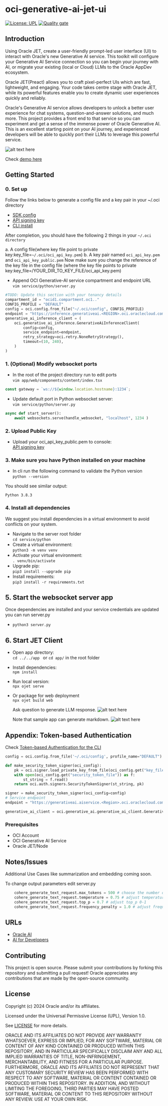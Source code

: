 # oci-generative-ai-jet-ui

[![License: UPL](https://img.shields.io/badge/license-UPL-green)](https://img.shields.io/badge/license-UPL-green) [![Quality gate](https://sonarcloud.io/api/project_badges/quality_gate?project=oracle-devrel_oci-generative-ai-jet-ui)](https://sonarcloud.io/dashboard?id=oracle-devrel_oci-generative-ai-jet-ui)

## Introduction

Using Oracle JET, create a user-friendly prompt-led user interface (UI) to interact with Oracle's new Generative AI service. This toolkit will configure your Generative AI Service connection so you can begin your journey with AI, or migrate your existing (local or Cloud) LLMs to the Oracle AppDev ecosystem.

Oracle JET(Preact) allows you to craft pixel-perfect UIs which are fast, lightweight, and engaging. Your code takes centre stage with Oracle JET, while its powerful features enable you to create dynamic user experiences quickly and reliably.

Oracle's Generative AI service allows developers to unlock a better user experience for chat systems, question-and-answer solutions, and much more. This project provides a front end to that service so you can experiment and get a sense of the immense power of Oracle Generative AI. This is an excellent starting point on your AI journey, and experienced developers will be able to quickly port their LLMs to leverage this powerful service.  

![alt text here](images/demo.gif)

Check [demo here](https://youtu.be/hpRoQ93YeaQ)

## Getting Started

### 0. Set up  

Follow the links below to generate a config file and a key pair in your ~/.oci directory

- [SDK config](https://docs.oracle.com/en-us/iaas/Content/API/Concepts/sdkconfig.htm)
- [API signing key](https://docs.oracle.com/en-us/iaas/Content/API/Concepts/apisigningkey.htm)
- [CLI install](https://docs.oracle.com/en-us/iaas/Content/API/SDKDocs/cliinstall.htm#configfile)

After completion, you should have the following 2 things in your `~/.oci directory  `

a. A config file(where key file point to private key:key_file=`~/.oci/oci_api_key.pem`)
b. A key pair named `oci_api_key.pem` and `oci_api_key_public.pem`
Now make sure you change the reference of the key file in the config file (where the key file points to private key:key_file=/YOUR_DIR_TO_KEY_FILE/oci_api_key.pem)

- Append OCI Generative-AI service compartment and endpoint URL  
`vim service/python/server.py`

```Python
#TODO: Update this section with your tenancy details
compartment_id = "ocid1.compartment.oc1.."
CONFIG_PROFILE = "DEFAULT"
config = oci.config.from_file("~/.oci/config", CONFIG_PROFILE)
endpoint = "https://inference.generativeai.<REGION>.oci.oraclecloud.com"
generative_ai_inference_client = (
    oci.generative_ai_inference.GenerativeAiInferenceClient(
        config=config,
        service_endpoint=endpoint,
        retry_strategy=oci.retry.NoneRetryStrategy(),
        timeout=(10, 240),
    )
)
```

### 1. (Optional) Modify websocket ports  

- In the root of the project directory run to edit ports  
`vim app/web/components/content/index.tsx`

```Javascript
const gateway = `ws://${window.location.hostname}:1234`;
```

- Update default port in Python websocket server:  
`vim service/python/server.py`

```Python
async def start_server():
    await websockets.serve(handle_websocket, "localhost", 1234 )
```

### 2. Upload Public Key

- Upload your oci_api_key_public.pem to console:  
[API signing key](https://docs.oracle.com/en-us/iaas/Content/API/Concepts/apisigningkey.htm#three)

### 3. Make sure you have Python installed on your machine

- In cli run the following command to validate the Python version  
`python --version`

You should see similar output:

```shell
Python 3.8.3
```

### 4. Install all dependencies

We suggest you install dependencies in a virtual environment to avoid conflicts on your system.  

- Navigate to the server root folder  
`cd service/python`  
- Create a virtual environment:  
`python3 -m venv venv`  
- Activate your virtual environment:  
`. venv/bin/activate`  
- Upgrade pip:  
`pip3 install --upgrade pip`  
- Install requirements:  
`pip3 install -r requirements.txt`

## 5. Start the websocket server app  

Once dependencies are installed and your service credentials are updated you can run server.py  

- `python3 server.py`  

## 6. Start JET Client

- Open app directory:  
  `cd ../../app `  or `cd app/` in the root folder
- Install dependencies:  
  `npm install`  
- Run local version:  
  `npx ojet serve`  
- Or package for web deployment  
  `npx ojet build web`

  Ask question to generate LLM response.
  ![alt text here](images/QandA.png)

  Note that sample app can generate markdown.
  ![alt text here](images/Markdown.png)

## Appendix: Token-based Authentication

Check [Token-based Authentication for the CLI](https://docs.oracle.com/en-us/iaas/Content/API/SDKDocs/clitoken.htm#Running_Scripts_on_a_Computer_without_a_Browser)

```Python
config = oci.config.from_file('~/.oci/config', profile_name="DEFAULT")

def make_security_token_signer(oci_config):
    pk = oci.signer.load_private_key_from_file(oci_config.get("key_file"), None)
    with open(oci_config.get("security_token_file")) as f:
        st_string = f.read()
    return oci.auth.signers.SecurityTokenSigner(st_string, pk)

signer = make_security_token_signer(oci_config=config)
# Service endpoint
endpoint = "https://generativeai.aiservice.<Region>.oci.oraclecloud.com"

generative_ai_client = oci.generative_ai.generative_ai_client.GenerativeAiClient(config=config, service_endpoint=endpoint, retry_strategy=oci.retry.NoneRetryStrategy(), signer=signer)
```

### Prerequisites

- OCI Account
- OCI Generative AI Service
- Oracle JET/Node

## Notes/Issues

Additional Use Cases like summarization and embedding coming soon.

To change output parameters edit server.py

```Python
    cohere_generate_text_request.max_tokens = 500 # choose the number of tokens 1-4000
    cohere_generate_text_request.temperature = 0.75 # adjust temperature 0-1
    cohere_generate_text_request.top_p = 0.7 # adjust top_p 0-1
    cohere_generate_text_request.frequency_penalty = 1.0 # adjust frequency_penalty
```

## URLs

- [Oracle AI](https://www.oracle.com/artificial-intelligence/)
- [AI for Developers](https://developer.oracle.com/technologies/ai.html)

## Contributing
This project is open source.  Please submit your contributions by forking this repository and submitting a pull request!  Oracle appreciates any contributions that are made by the open-source community.

## License
Copyright (c) 2024 Oracle and/or its affiliates.

Licensed under the Universal Permissive License (UPL), Version 1.0.

See [LICENSE](LICENSE) for more details.

ORACLE AND ITS AFFILIATES DO NOT PROVIDE ANY WARRANTY WHATSOEVER, EXPRESS OR IMPLIED, FOR ANY SOFTWARE, MATERIAL OR CONTENT OF ANY KIND CONTAINED OR PRODUCED WITHIN THIS REPOSITORY, AND IN PARTICULAR SPECIFICALLY DISCLAIM ANY AND ALL IMPLIED WARRANTIES OF TITLE, NON-INFRINGEMENT, MERCHANTABILITY, AND FITNESS FOR A PARTICULAR PURPOSE.  FURTHERMORE, ORACLE AND ITS AFFILIATES DO NOT REPRESENT THAT ANY CUSTOMARY SECURITY REVIEW HAS BEEN PERFORMED WITH RESPECT TO ANY SOFTWARE, MATERIAL OR CONTENT CONTAINED OR PRODUCED WITHIN THIS REPOSITORY. IN ADDITION, AND WITHOUT LIMITING THE FOREGOING, THIRD PARTIES MAY HAVE POSTED SOFTWARE, MATERIAL OR CONTENT TO THIS REPOSITORY WITHOUT ANY REVIEW. USE AT YOUR OWN RISK.

